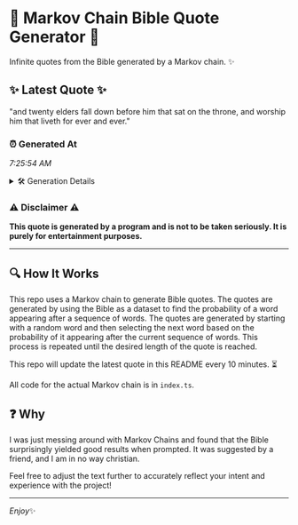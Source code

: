 # 📖 Markov Chain Bible Quote Generator 📖

Infinite quotes from the Bible generated by a Markov chain. ✨

## ✨ Latest Quote ✨
"and twenty elders fall down before him that sat on the throne, and worship him that liveth for ever and ever."

### ⏰ Generated At
*7:25:54 AM*

<details>
    <summary>🛠️ Generation Details</summary>
    <p>
        <strong>🌱 Seed:</strong> and<br>
        <strong>🔄 Iterations:</strong> 20<br>
        <strong>📜 Context History:</strong><br>[ and ]: twenty<br>[ and, twenty ]: elders<br>[ and, twenty, elders ]: fall<br>[ and, twenty, elders, fall ]: down<br>[ and, twenty, elders, fall, down ]: before<br>[ and, twenty, elders, fall, down, before ]: him<br>[ twenty, elders, fall, down, before, him ]: that<br>[ elders, fall, down, before, him, that ]: sat<br>[ fall, down, before, him, that, sat ]: on<br>[ down, before, him, that, sat, on ]: the<br>[ before, him, that, sat, on, the ]: throne,<br>[ him, that, sat, on, the, throne, ]: and<br>[ that, sat, on, the, throne,, and ]: worship<br>[ sat, on, the, throne,, and, worship ]: him<br>[ on, the, throne,, and, worship, him ]: that<br>[ the, throne,, and, worship, him, that ]: liveth<br>[ throne,, and, worship, him, that, liveth ]: for<br>[ and, worship, him, that, liveth, for ]: ever<br>[ worship, him, that, liveth, for, ever ]: and<br>[ him, that, liveth, for, ever, and ]: ever.<br>
    </p>
</details>

### ⚠️ Disclaimer ⚠️
**This quote is generated by a program and is not to be taken seriously. It is purely for entertainment purposes.**

---

## 🔍 How It Works

This repo uses a Markov chain to generate Bible quotes. The quotes are generated by using the Bible as a dataset to find the probability of a word appearing after a sequence of words. The quotes are generated by starting with a random word and then selecting the next word based on the probability of it appearing after the current sequence of words. This process is repeated until the desired length of the quote is reached.

This repo will update the latest quote in this README every 10 minutes. ⏳

All code for the actual Markov chain is in `index.ts`.

## ❓ Why

I was just messing around with Markov Chains and found that the Bible surprisingly yielded good results when prompted. 
It was suggested by a friend, and I am in no way christian.

Feel free to adjust the text further to accurately reflect your intent and experience with the project!

---

*Enjoy*✨
